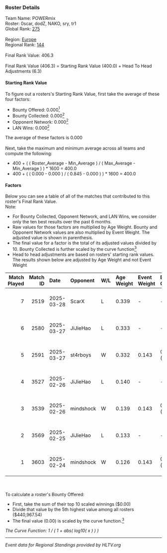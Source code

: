 ### Roster Details<br />
Team Name: POWERmix<br />
Roster: 0scar, dodZ, NAKO, sry, tr1<br />
Global Rank: [275](../../standings_global_2025_08_04.md)<br />
<br />
Region: [Europe]( ../../standings_europe_2025_08_04.md)<br />
Regional Rank: [144]( ../../standings_europe_2025_08_04.md)<br />
<br />
Final Rank Value:  406.3<br />
<br />
Final Rank Value (406.3) = Starting Rank Value (400.0) + Head To Head Adjustments (6.3)<br />

#### Starting Rank Value<br />
To figure out a rosters's Starting Rank Value, first take the average of these four factors:<br />
- Bounty Offered: 0.000[<sup>1</sup>](#table2)
- Bounty Collected: 0.000[<sup>2</sup>](#table1)
- Opponent Network: 0.000[<sup>2</sup>](#table1)
- LAN Wins: 0.000[<sup>2</sup>](#table1)

The average of these factors is 0.000<br />
<br />
Next, take the maximum and minimum average across all teams and compute the following:<br />
- 400 + ( ( Roster_Average - Min_Average ) / ( Max_Average - Min_Average ) ) * 1600 = 400.0
- 400 + ( ( 0.000 - 0.000 ) / ( 0.845 - 0.000 ) ) * 1600 = 400.0


#### Factors<br />
Below you can see a table of all of the matches that contributed to this roster's Final Rank Value.<br />
Note:<br />

- For Bounty Collected, Opponent Network, and LAN Wins, we consider only the ten best results over the past 6 months.
- Raw values for those factors are multiplied by Age Weight. Bounty and Opponent Network values are also multiplied by Event Weight. The adjusted value is shown in parenthesis.
- The final value for a factor is the total of its adjusted values divided by 10. Bounty Collected is further scaled by the curve function[<sup>3</sup>](#curveFunction)
- Head to head adjustments are based on rosters' starting rank values. The results shown below are adjusted by Age Weight and not Event Weight
<span id="table1"></span><br />


| Match Played | Match ID | Date       | Opponent  | W/L | Age Weight | Event Weight | Bounty Collected | Opponent Network | LAN Wins  | H2H Adj. | Roster                          |
| -: | -: | :- | :- | :- | :- | :- | :- | :- | :- | -: | :- |
|            7 |     2519 | 2025-03-28 | ScarX     | L   | 0.339      | -            | -                | -                | -         |    -2.30 | 0scar, dodZ, NAKO, sry, tr1     |
|            6 |     2580 | 2025-03-27 | JiJieHao  | L   | 0.333      | -            | -                | -                | -         |    -0.37 | 0scar, b1lal, dodZ, sry, tr1    |
|            5 |     2591 | 2025-03-27 | st4rboys  | W   | 0.332      | 0.143        | 0.000 (0.000)    | 0.000 (0.000)    | 0 (0.000) |     5.15 | 0scar, b1lal, dodZ, sry, tr1    |
|            4 |     3527 | 2025-02-26 | JiJieHao  | L   | 0.140      | -            | -                | -                | -         |    -0.15 | 0SAMAS, 0scar, b1lal, dodZ, sry |
|            3 |     3539 | 2025-02-26 | mindshock | W   | 0.139      | 0.143        | 0.000 (0.000)    | 0.007 (0.000)    | 0 (0.000) |     2.17 | 0SAMAS, 0scar, b1lal, dodZ, sry |
|            2 |     3569 | 2025-02-25 | JiJieHao  | L   | 0.133      | -            | -                | -                | -         |    -0.14 | 0SAMAS, 0scar, b1lal, dodZ, sry |
|            1 |     3603 | 2025-02-24 | mindshock | W   | 0.126      | 0.143        | 0.000 (0.000)    | 0.007 (0.000)    | 0 (0.000) |     1.98 | 0SAMAS, 0scar, b1lal, dodZ, sry |

<br />
<span id="table2"></span><br />
To calculate a roster's Bounty Offered:<br />

- First, take the sum of their top 10 scaled winnings ($0.00)
- Divide that value by the 5th highest value among all rosters ($440,967.54)
- The final value (0.00) is scaled by the curve function.[<sup>3</sup>](#curveFunction)

<span id="curveFunction"></span>_The Curve Function: 1 / ( 1 + abs( log10( x ) ) )_<br />

---
_Event data for Regional Standings provided by HLTV.org_<br />
